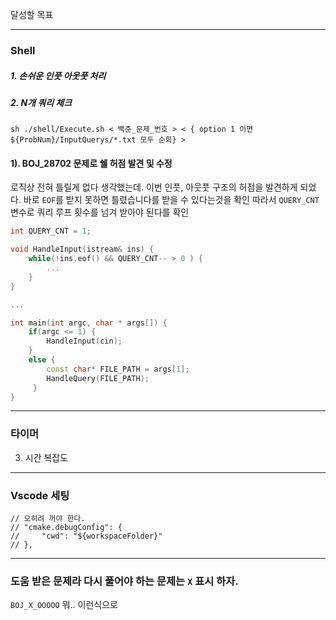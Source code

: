 달성할 목표

---

### Shell
##### 1. 손쉬운 인풋 아웃풋 처리
##### 2. N개 쿼리 체크

```shell
sh ./shell/Execute.sh < 백준_문제_번호 > < { option 1 이면 ${ProbNum}/InputQuerys/*.txt 모두 순회} >
```

#### 1). BOJ_28702 문제로 쉘 허점 발견 및 수정

로직상 전혀 틀릴게 없다 생각했는데.
이번 인풋, 아웃풋 구조의 허점을 발견하게 되었다.
바로 `EOF`를 받지 못하면 틀렸습니다를 받을 수 있다는것을 확인 따라서
`QUERY_CNT` 변수로 쿼리 루프 횟수를 넘겨 받아야 된다를 확인
```cpp
int QUERY_CNT = 1;

void HandleInput(istream& ins) {
    while(!ins.eof() && QUERY_CNT-- > 0 ) {
        ...
    }
}

...

int main(int argc, char * args[]) {
    if(argc <= 1) {
        HandleInput(cin);
    }
    else {
        const char* FILE_PATH = args[1];
        HandleQuery(FILE_PATH);
     }
}
```

---

### 타이머
3. 시간 복잡도

---

### Vscode 세팅

```
// 오히려 꺼야 한다.
// "cmake.debugConfig": {
//     "cwd": "${workspaceFolder}"
// },
```

---

### 도움 받은 문제라 다시 풀어야 하는 문제는 `X` 표시 하자.

`BOJ_X_OOOOO` 뭐.. 이런식으로